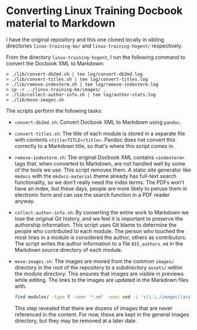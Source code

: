 # Converting Linux Training Docbook material to Markdown

I have the original repository and this one cloned locally in sibling directories `linux-training-be/` and `linux-training-hogent/` respectively.

From the directory `linux-training-hogent`, I run the following command to convert the Docbook XML to Markdown:

```console
> ./lib/convert-db2md.sh | tee log/convert-db2md.log
> ./lib/convert-titles.sh | tee log/convert-titles.log
> ./lib/remove-indexterm.sh | tee log/remove-indexterm.log
> cp -r ../linux-training-be/images/ .
> ./lib/collect-author-info.sh | tee log/author-stats.log
> ./lib/move-images.sh
```

The scripts perform the following tasks:

- `convert-db2md.sh`: Convert Docbook XML to Markdown using `pandoc`.
- `convert-titles.sh`: The title of each module is stored in a separate file with contents `<title>TITLE</title>`. Pandoc does not convert this correctly to a Markdown title, so that's where this script comes in.
- `remove-indexterm.sh`: The original Docbook XML contains `<indexterm>` tags that, when converted to Markdown, are not handled well by some of the tools we use. This script removes them. A static site generator like `mkdocs` with the `mkdocs-material` theme already has full-text search functionality, so we don't really need the index terms. The PDFs won't have an index, but these days, people are more likely to peruse them in electronic form and can use the search function in a PDF reader anyway.
- `collect-author-info.sh`: By converting the entire work to Markdown we lose the original Git history, and we feel it is important to preserve the authorship information. This script uses Git blame to determine the people who contributed to each module. The person who touched the most lines in a module is considered the author, others as contributors. The script writes the author information to a file `015_authors.md` in the Markdown source directory of each module.
- `move-images.sh`: The images are moved from the common `images/` directory in the root of the repository to a subdirectory `assets/` within the module directory. This ensures that images are visible in previews while editing. The links to the images are updated in the Markdown files with.

    ```bash
    find modules/ -type f -name '*.md' -exec sed -i 's|\.\./images/|assets/|' {} \;
    ```

    This step revealed that there are dozens of images that are never referenced in the content. For now, these are kept in the general images directory, but they may be removed at a later date.
